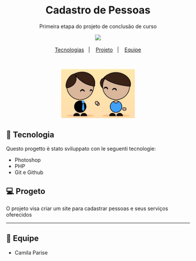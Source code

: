 <h1 align="center"> Cadastro de Pessoas</h1>


<p align="center">Primeira etapa do projeto de conclusão de curso
<p align="center">
  <a href="">
    <img src="https://skillicons.dev/icons?i=php" />
  </a>
</p>

<p align="center">
  <a href="#-tecnologias">Tecnologias</a>&nbsp;&nbsp;&nbsp;|&nbsp;&nbsp;&nbsp;
  <a href="#-projeto">Projeto</a>&nbsp;&nbsp;&nbsp;|&nbsp;&nbsp;&nbsp;
  <a href="#-equipe">Equipe</a>
</p>

<br>

<p align="center">
  <img alt="projeto" src="./github/preview copy.jpg" width="40%">
</p>

## 🚀 Tecnologia

Questo progetto è stato sviluppato con le seguenti tecnologie:

- Photoshop
- PHP
- Git e Github

## 💻 Progeto

O projeto visa criar um site para cadastrar pessoas e seus serviços oferecidos

---

## 👊 Equipe

- Camila Parise





